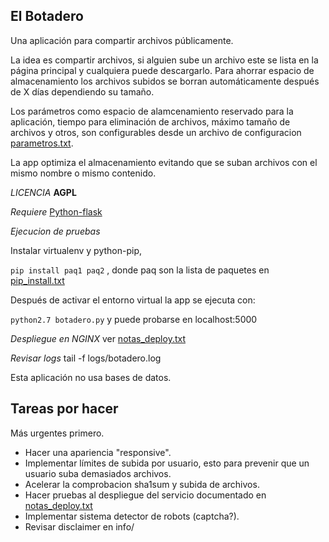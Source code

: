 ## El Botadero ##

Una aplicación para compartir archivos públicamente.

La idea es compartir archivos, si alguien sube un archivo este se lista en la página principal y cualquiera puede descargarlo. Para ahorrar espacio de almacenamiento los archivos subidos se borran automáticamente después de X días dependiendo su tamaño.

Los parámetros como espacio de alamcenamiento reservado para la aplicación, tiempo para eliminación de archivos, máximo tamaño de archivos y otros, son configurables desde un archivo de configuracion [parametros.txt](parametros.txt).

La app optimiza el almacenamiento evitando que se suban archivos con el mismo nombre o mismo contenido.

*LICENCIA* **AGPL**

*Requiere* [Python-flask](http://flask.pocoo.org/docs/0.10/installation/#installation)

*Ejecucion de pruebas*

Instalar virtualenv y python-pip,

`pip install paq1 paq2` , donde paq son la lista de paquetes en [pip_install.txt](Docu/pip_install.txt)

Después de activar el entorno virtual la app se ejecuta con:

`python2.7 botadero.py` y puede probarse en localhost:5000

*Despliegue en NGINX* ver [notas_deploy.txt](Docu/notas_deploy.txt)

*Revisar logs* tail -f logs/botadero.log

Esta aplicación no usa bases de datos.

## Tareas por hacer

Más urgentes primero.

* Hacer una apariencia "responsive".
* Implementar límites de subida por usuario, esto para prevenir que un usuario suba demasiados archivos.
* Acelerar la comprobacion sha1sum y subida de archivos.
* Hacer pruebas al despliegue del servicio documentado en [notas_deploy.txt](Docu/notas_deploy.txt)
* Implementar sistema detector de robots (captcha?).
* Revisar disclaimer en info/
